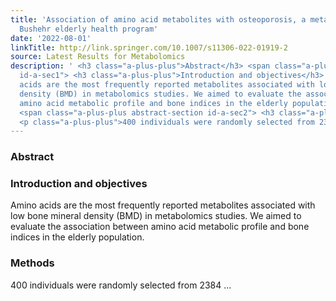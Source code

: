 ```yaml
---
title: 'Association of amino acid metabolites with osteoporosis, a metabolomic approach:
  Bushehr elderly health program'
date: '2022-08-01'
linkTitle: http://link.springer.com/10.1007/s11306-022-01919-2
source: Latest Results for Metabolomics
description: ' <h3 class="a-plus-plus">Abstract</h3> <span class="a-plus-plus abstract-section
  id-a-sec1"> <h3 class="a-plus-plus">Introduction and objectives</h3> <p class="a-plus-plus">Amino
  acids are the most frequently reported metabolites associated with low bone mineral
  density (BMD) in metabolomics studies. We aimed to evaluate the association between
  amino acid metabolic profile and bone indices in the elderly population.</p> </span>
  <span class="a-plus-plus abstract-section id-a-sec2"> <h3 class="a-plus-plus">Methods</h3>
  <p class="a-plus-plus">400 individuals were randomly selected from 2384 ...'
---
```

 <h3 class="a-plus-plus">Abstract</h3> <span class="a-plus-plus abstract-section id-a-sec1"> <h3 class="a-plus-plus">Introduction and objectives</h3> <p class="a-plus-plus">Amino acids are the most frequently reported metabolites associated with low bone mineral density (BMD) in metabolomics studies. We aimed to evaluate the association between amino acid metabolic profile and bone indices in the elderly population.</p> </span> <span class="a-plus-plus abstract-section id-a-sec2"> <h3 class="a-plus-plus">Methods</h3> <p class="a-plus-plus">400 individuals were randomly selected from 2384 ...
